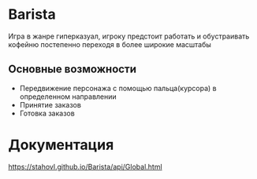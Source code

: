 # Barista

Игра в жанре гиперказуал, игроку предстоит работать и обустраивать кофейню постепенно переходя в более широкие масштабы

## Основные возможности
- Передвижение персонажа с помощью пальца(курсора) в определенном направлении
- Принятие заказов
- Готовка заказов

# Документация
https://stahovl.github.io/Barista/api/Global.html
